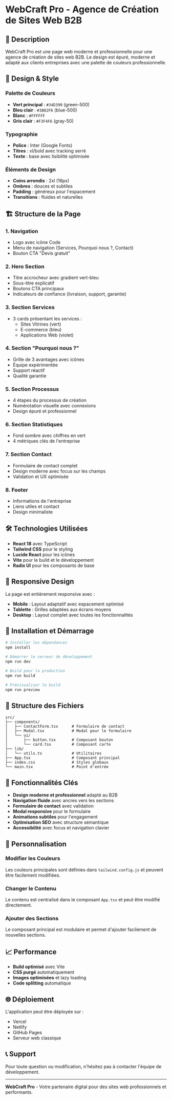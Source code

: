 # WebCraft Pro - Agence de Création de Sites Web B2B

## 🚀 Description

WebCraft Pro est une page web moderne et professionnelle pour une agence de création de sites web B2B. Le design est épuré, moderne et adapté aux clients entreprises avec une palette de couleurs professionnelle.

## 🎨 Design & Style

### Palette de Couleurs
- **Vert principal** : `#34D399` (green-500)
- **Bleu clair** : `#3B82F6` (blue-500)
- **Blanc** : `#FFFFFF`
- **Gris clair** : `#F3F4F6` (gray-50)

### Typographie
- **Police** : Inter (Google Fonts)
- **Titres** : xl/bold avec tracking serré
- **Texte** : base avec lisibilité optimisée

### Éléments de Design
- **Coins arrondis** : 2xl (16px)
- **Ombres** : douces et subtiles
- **Padding** : généreux pour l'espacement
- **Transitions** : fluides et naturelles

## 🏗️ Structure de la Page

### 1. Navigation
- Logo avec icône Code
- Menu de navigation (Services, Pourquoi nous ?, Contact)
- Bouton CTA "Devis gratuit"

### 2. Hero Section
- Titre accrocheur avec gradient vert-bleu
- Sous-titre explicatif
- Boutons CTA principaux
- Indicateurs de confiance (livraison, support, garantie)

### 3. Section Services
- 3 cards présentant les services :
  - Sites Vitrines (vert)
  - E-commerce (bleu)
  - Applications Web (violet)

### 4. Section "Pourquoi nous ?"
- Grille de 3 avantages avec icônes
- Équipe expérimentée
- Support réactif
- Qualité garantie

### 5. Section Processus
- 4 étapes du processus de création
- Numérotation visuelle avec connexions
- Design épuré et professionnel

### 6. Section Statistiques
- Fond sombre avec chiffres en vert
- 4 métriques clés de l'entreprise

### 7. Section Contact
- Formulaire de contact complet
- Design moderne avec focus sur les champs
- Validation et UX optimisée

### 8. Footer
- Informations de l'entreprise
- Liens utiles et contact
- Design minimaliste

## 🛠️ Technologies Utilisées

- **React 18** avec TypeScript
- **Tailwind CSS** pour le styling
- **Lucide React** pour les icônes
- **Vite** pour le build et le développement
- **Radix UI** pour les composants de base

## 📱 Responsive Design

La page est entièrement responsive avec :
- **Mobile** : Layout adaptatif avec espacement optimisé
- **Tablette** : Grilles adaptées aux écrans moyens
- **Desktop** : Layout complet avec toutes les fonctionnalités

## 🚀 Installation et Démarrage

```bash
# Installer les dépendances
npm install

# Démarrer le serveur de développement
npm run dev

# Build pour la production
npm run build

# Prévisualiser le build
npm run preview
```

## 📁 Structure des Fichiers

```
src/
├── components/
│   ├── ContactForm.tsx      # Formulaire de contact
│   ├── Modal.tsx            # Modal pour le formulaire
│   └── ui/
│       ├── button.tsx       # Composant bouton
│       └── card.tsx         # Composant carte
├── lib/
│   └── utils.ts             # Utilitaires
├── App.tsx                  # Composant principal
├── index.css                # Styles globaux
└── main.tsx                 # Point d'entrée
```

## 🎯 Fonctionnalités Clés

- **Design moderne et professionnel** adapté au B2B
- **Navigation fluide** avec ancres vers les sections
- **Formulaire de contact** avec validation
- **Modal responsive** pour le formulaire
- **Animations subtiles** pour l'engagement
- **Optimisation SEO** avec structure sémantique
- **Accessibilité** avec focus et navigation clavier

## 🔧 Personnalisation

### Modifier les Couleurs
Les couleurs principales sont définies dans `tailwind.config.js` et peuvent être facilement modifiées.

### Changer le Contenu
Le contenu est centralisé dans le composant `App.tsx` et peut être modifié directement.

### Ajouter des Sections
Le composant principal est modulaire et permet d'ajouter facilement de nouvelles sections.

## 📈 Performance

- **Build optimisé** avec Vite
- **CSS purgé** automatiquement
- **Images optimisées** et lazy loading
- **Code splitting** automatique

## 🌐 Déploiement

L'application peut être déployée sur :
- Vercel
- Netlify
- GitHub Pages
- Serveur web classique

## 📞 Support

Pour toute question ou modification, n'hésitez pas à contacter l'équipe de développement.

---

**WebCraft Pro** - Votre partenaire digital pour des sites web professionnels et performants.
